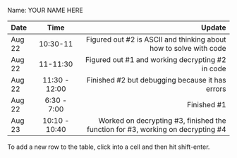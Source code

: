 Name: YOUR NAME HERE

| Date   |     Time      |                                                                          Update |
|:-------|:-------------:|--------------------------------------------------------------------------------:|
| Aug 22 |   10:30-11    |               Figured out #2 is ASCII and thinking about how to solve with code |
| Aug 22 |   11-11:30    |                                Figured out #1 and working decrypting #2 in code |
| Aug 22 | 11:30 - 12:00 |                                 Finished #2 but debugging because it has errors |
| Aug 22 |  6:30 - 7:00  |                                                                     Finished #1 |
| Aug 23 | 10:10 - 10:40 | Worked on decrypting #3, finished the function for #3, working on decrypting #4 |
    


To add a new row to the table, click into a cell and then hit shift-enter.